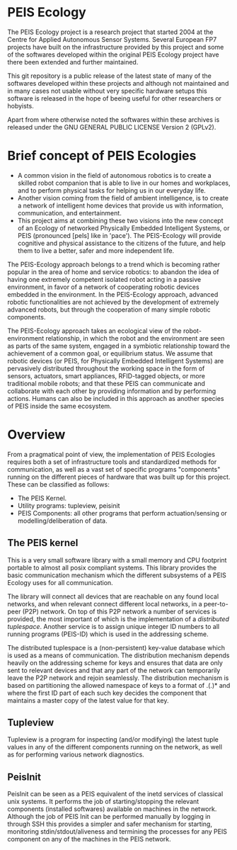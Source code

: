 PEIS Ecology
===========

The PEIS Ecology project is a research project that started 2004 at
the Centre for Applied Autonomous Sensor Systems. Several European FP7
projects have built on the infrastructure provided by this project and
some of the softwares developed within the original PEIS Ecology
project have there been extended and further maintained.  

This git repository is a public release of the latest state of many of
the softwares developed within these projects and although not
maintained and in many cases not usable without very specific hardware
setups this software is released in the hope of beeing useful for
other researchers or hobyists. 

Apart from where otherwise noted the softwares within these archives
is released under the GNU GENERAL PUBLIC LICENSE Version 2 (GPLv2). 

Brief concept of PEIS Ecologies
===========

 - A common vision in the field of autonomous robotics is to create a
 skilled robot companion that is able to live in our homes and
 workplaces, and to perform physical tasks for helping us in our 
everyday life.
 - Another vision coming from the field of ambient intelligence, is to
 create a network of intelligent home devices that provide us with
 information, communication, and entertainment.
 - This project aims at combining these two visions into the new
 concept of an Ecology of networked Physically Embedded Intelligent
 Systems, or PEIS (pronounced [peIs] like in 'pace'). The PEIS-Ecology
 will provide cognitive and physical assistance to the citizens of the
 future, and help them to live a better, safer and more independent
 life.

The PEIS-Ecology approach belongs to a trend which is becoming rather
popular in the area of home and service robotics: to abandon the idea
of having one extremely competent  isolated robot acting in a passive
environment, in favor of a network of cooperating robotic devices
embedded in the environment. In the PEIS-Ecology approach, advanced
robotic functionalities are not achieved by the development of
extremely advanced robots, but through the cooperation of many simple
robotic components. 

The PEIS-Ecology approach takes an ecological view of the
robot-environment relationship, in which the robot and the environment
are seen as parts of the same system, engaged in a symbiotic
relationship toward the achievement of a common goal, or equilibrium
status. We assume that robotic devices (or PEIS, for Physically
Embedded Intelligent Systems)  are pervasively distributed throughout
the working space in the form of sensors, actuators, smart appliances,
RFID-tagged objects, or more traditional mobile robots; and that these
PEIS can communicate and collaborate with each other by providing
information and by performing actions. Humans can also be included in
this approach as another species of PEIS inside the same ecosystem.

Overview
======
From a pragmatical point of view, the implementation of PEIS Ecologies
requires both a set of infrastructure tools and standardized methods
for communication, as well as a vast set of specific programs
"components" running on the different pieces of hardware that was
built up for this project. These can be classified as follows: 

 - The PEIS Kernel. 
 - Utility programs: tupleview, peisinit
 - PEIS Components: all other programs that perform actuation/sensing or modelling/deliberation of data. 

The PEIS kernel
---------
This is a very small software library with a small memory and CPU
footprint portable to almost all posix compliant systems. This library
provides the basic communication mechanism which the different
subsystems of a PEIS Ecology uses for all communication. 

The library will connect all devices that are reachable on any found local
networks, and when relevant connect different local networks, in a
peer-to-peer (P2P) network. On top of this P2P network a number of
services is provided, the most important of which is the
implementation of a _distributed tuplespace_. Another service is to
assign unique integer ID numbers to all running programs (PEIS-ID)
which is used in the addressing scheme. 

The distributed tuplespace is a (non-persistent) key-value database
which is used as a means of communication. The distribution mechanism
depends heavily on the addressing scheme for keys and ensures that
data are only sent to relevant devices and that any part of the
network can temporarily leave the P2P network and rejoin
seamlessly. The distribution mechanism is based on partitioning the
allowed namespace of keys to a format of <ID>.<string>(.<string>)* and
where the first ID part of each such key decides the component that
maintains a master copy of the latest value for that key. 

Tupleview
---------

Tupleview is a program for inspecting (and/or modifying) the latest
tuple values in any of the different components running on the
network, as well as for performing various network diagnostics. 

PeisInit
---------

PeisInit can be seen as a PEIS equivalent of the inetd services of
classical unix systems. It performs the job of starting/stopping the
relevant components (installed softwares) available on machines in the
network. Although the job of PEIS Init can be performed manually by
logging in through SSH this provides a simpler and safer mechanism for
starting, monitoring stdin/stdout/aliveness and termining the
processes for any PEIS component on any of the machines in the PEIS
network. 
